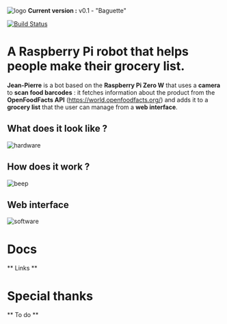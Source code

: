 ![logo](https://raw.githubusercontent.com/matteocargnelutti/jeanpierre/master/misc/logo.png)
**Current version :** v0.1 - "Baguette"

[![Build Status](https://travis-ci.org/matteocargnelutti/jean-pierre.svg?branch=master)](https://travis-ci.org/matteocargnelutti/jean-pierre)

# A Raspberry Pi robot that helps people make their grocery list.
**Jean-Pierre** is a bot based on the **Raspberry Pi Zero W** that uses a **camera** to **scan food barcodes** : it fetches information about the product from the **OpenFoodFacts API** (https://world.openfoodfacts.org/) and adds it to a **grocery list** that the user can manage from a **web interface**.

## What does it look like ?
![hardware](https://raw.githubusercontent.com/matteocargnelutti/jeanpierre/master/misc/hardware.jpg)

## How does it work ?
![beep](https://raw.githubusercontent.com/matteocargnelutti/jeanpierre/master/misc/beep.jpg)

## Web interface
![software](https://raw.githubusercontent.com/matteocargnelutti/jeanpierre/master/misc/software.png)

# Docs
** Links **

# Special thanks
** To do **
